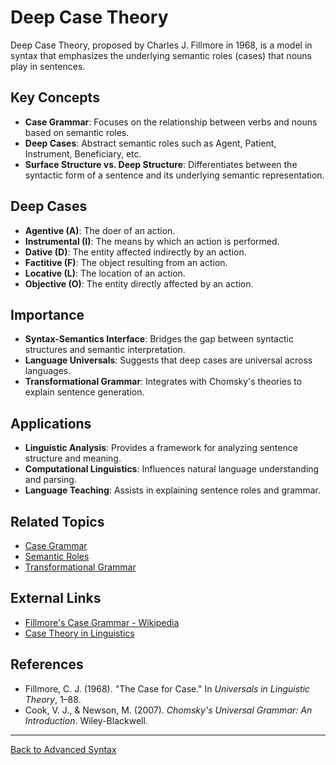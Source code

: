 # Deep Case Theory

Deep Case Theory, proposed by Charles J. Fillmore in 1968, is a model in syntax that emphasizes the underlying semantic roles (cases) that nouns play in sentences.

## Key Concepts

- **Case Grammar**: Focuses on the relationship between verbs and nouns based on semantic roles.
- **Deep Cases**: Abstract semantic roles such as Agent, Patient, Instrument, Beneficiary, etc.
- **Surface Structure vs. Deep Structure**: Differentiates between the syntactic form of a sentence and its underlying semantic representation.

## Deep Cases

- **Agentive (A)**: The doer of an action.
- **Instrumental (I)**: The means by which an action is performed.
- **Dative (D)**: The entity affected indirectly by an action.
- **Factitive (F)**: The object resulting from an action.
- **Locative (L)**: The location of an action.
- **Objective (O)**: The entity directly affected by an action.

## Importance

- **Syntax-Semantics Interface**: Bridges the gap between syntactic structures and semantic interpretation.
- **Language Universals**: Suggests that deep cases are universal across languages.
- **Transformational Grammar**: Integrates with Chomsky's theories to explain sentence generation.

## Applications

- **Linguistic Analysis**: Provides a framework for analyzing sentence structure and meaning.
- **Computational Linguistics**: Influences natural language understanding and parsing.
- **Language Teaching**: Assists in explaining sentence roles and grammar.

## Related Topics

- [Case Grammar](https://en.wikipedia.org/wiki/Case_grammar)
- [Semantic Roles](../../Semantics/Semantic-Roles.md)
- [Transformational Grammar](Transformational-Grammar.md)

## External Links

- [Fillmore's Case Grammar - Wikipedia](https://en.wikipedia.org/wiki/Case_grammar)
- [Case Theory in Linguistics](https://glottopedia.org/wiki/Case_grammar)

## References

- Fillmore, C. J. (1968). "The Case for Case." In *Universals in Linguistic Theory*, 1–88.
- Cook, V. J., & Newson, M. (2007). *Chomsky's Universal Grammar: An Introduction*. Wiley-Blackwell.

---

[Back to Advanced Syntax](README.md)
